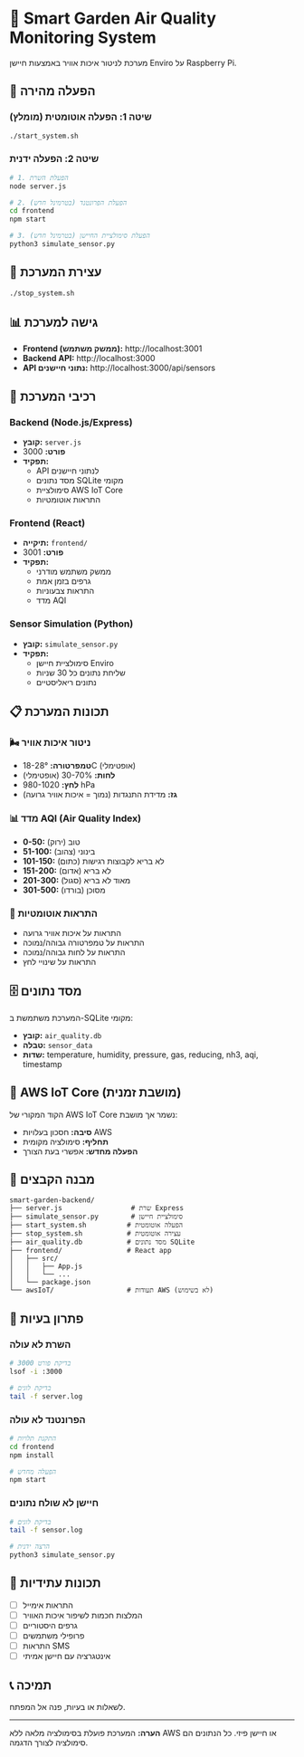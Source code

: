 # 🌱 Smart Garden Air Quality Monitoring System

מערכת לניטור איכות אוויר באמצעות חיישן Enviro על Raspberry Pi.

## 🚀 הפעלה מהירה

### שיטה 1: הפעלה אוטומטית (מומלץ)
```bash
./start_system.sh
```

### שיטה 2: הפעלה ידנית
```bash
# 1. הפעלת השרת
node server.js

# 2. הפעלת הפרונטנד (בטרמינל חדש)
cd frontend
npm start

# 3. הפעלת סימולציית החיישן (בטרמינל חדש)
python3 simulate_sensor.py
```

## 🛑 עצירת המערכת
```bash
./stop_system.sh
```

## 📊 גישה למערכת

- **Frontend (ממשק משתמש):** http://localhost:3001
- **Backend API:** http://localhost:3000
- **API נתוני חיישנים:** http://localhost:3000/api/sensors

## 🔧 רכיבי המערכת

### Backend (Node.js/Express)
- **קובץ:** `server.js`
- **פורט:** 3000
- **תפקיד:** 
  - API לנתוני חיישנים
  - מסד נתונים SQLite מקומי
  - סימולציית AWS IoT Core
  - התראות אוטומטיות

### Frontend (React)
- **תיקייה:** `frontend/`
- **פורט:** 3001
- **תפקיד:**
  - ממשק משתמש מודרני
  - גרפים בזמן אמת
  - התראות צבעוניות
  - מדד AQI

### Sensor Simulation (Python)
- **קובץ:** `simulate_sensor.py`
- **תפקיד:**
  - סימולציית חיישן Enviro
  - שליחת נתונים כל 30 שניות
  - נתונים ריאליסטיים

## 📋 תכונות המערכת

### 🌬️ ניטור איכות אוויר
- **טמפרטורה:** 18-28°C (אופטימלי)
- **לחות:** 30-70% (אופטימלי)
- **לחץ:** 980-1020 hPa
- **גז:** מדידת התנגדות (נמוך = איכות אוויר גרועה)

### 📊 מדד AQI (Air Quality Index)
- **0-50:** טוב (ירוק)
- **51-100:** בינוני (צהוב)
- **101-150:** לא בריא לקבוצות רגישות (כתום)
- **151-200:** לא בריא (אדום)
- **201-300:** מאוד לא בריא (סגול)
- **301-500:** מסוכן (בורדו)

### 🔔 התראות אוטומטיות
- התראות על איכות אוויר גרועה
- התראות על טמפרטורה גבוהה/נמוכה
- התראות על לחות גבוהה/נמוכה
- התראות על שינויי לחץ

## 🗄️ מסד נתונים

המערכת משתמשת ב-SQLite מקומי:
- **קובץ:** `air_quality.db`
- **טבלה:** `sensor_data`
- **שדות:** temperature, humidity, pressure, gas, reducing, nh3, aqi, timestamp

## 🔄 AWS IoT Core (מושבת זמנית)

הקוד המקורי של AWS IoT Core נשמר אך מושבת:
- **סיבה:** חסכון בעלויות AWS
- **תחליף:** סימולציה מקומית
- **הפעלה מחדש:** אפשרי בעת הצורך

## 📁 מבנה הקבצים

```
smart-garden-backend/
├── server.js                 # שרת Express
├── simulate_sensor.py        # סימולציית חיישן
├── start_system.sh          # הפעלה אוטומטית
├── stop_system.sh           # עצירה אוטומטית
├── air_quality.db           # מסד נתונים SQLite
├── frontend/                # React app
│   ├── src/
│   │   ├── App.js
│   │   └── ...
│   └── package.json
└── awsIoT/                  # תעודות AWS (לא בשימוש)
```

## 🐛 פתרון בעיות

### השרת לא עולה
```bash
# בדיקת פורט 3000
lsof -i :3000

# בדיקת לוגים
tail -f server.log
```

### הפרונטנד לא עולה
```bash
# התקנת תלויות
cd frontend
npm install

# הפעלה מחדש
npm start
```

### חיישן לא שולח נתונים
```bash
# בדיקת לוגים
tail -f sensor.log

# הרצה ידנית
python3 simulate_sensor.py
```

## 🔮 תכונות עתידיות

- [ ] התראות אימייל
- [ ] המלצות חכמות לשיפור איכות האוויר
- [ ] גרפים היסטוריים
- [ ] פרופילי משתמשים
- [ ] התראות SMS
- [ ] אינטגרציה עם חיישן אמיתי

## 📞 תמיכה

לשאלות או בעיות, פנה אל המפתח.

---

**הערה:** המערכת פועלת בסימולציה מלאה ללא AWS או חיישן פיזי. כל הנתונים הם סימולציה לצורך הדגמה. 